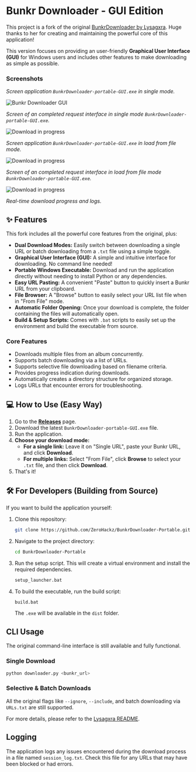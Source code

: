 # Bunkr Downloader - GUI Edition

This project is a fork of the original [BunkrDownloader by Lysagxra](https://github.com/Lysagxra/BunkrDownloader). Huge thanks to her for creating and maintaining the powerful core of this application!

This version focuses on providing an user-friendly **Graphical User Interface (GUI)** for Windows users and includes other features to make downloading as simple as possible.

### Screenshots
*Screen application `BunkrDownloader-portable-GUI.exe` in single mode.*

![Bunkr Downloader GUI](screenshots/screenshot-single-mode.PNG)

*Screen of an completed request interface in single mode `BunkrDownloader-portable-GUI.exe`.*

![Download in progress](screenshots/screenshot-single-mode-active.PNG)

*Screen application `BunkrDownloader-portable-GUI.exe` in load from file mode.*

![Download in progress](screenshots/screenshot-load-from-file.PNG)

*Screen of an completed request interface in load from file mode `BunkrDownloader-portable-GUI.exe`.*

![Download in progress](screenshots/screenshot-load-from-file-active.PNG)

*Real-time download progress and logs.*

## ✨ Features

This fork includes all the powerful core features from the original, plus:

*   **Dual Download Modes:** Easily switch between downloading a single URL or batch downloading from a `.txt` file using a simple toggle.
*   **Graphical User Interface (GUI):** A simple and intuitive interface for downloading. No command line needed!
*   **Portable Windows Executable:** Download and run the application directly without needing to install Python or any dependencies.
*   **Easy URL Pasting:** A convenient "Paste" button to quickly insert a Bunkr URL from your clipboard.
*   **File Browser:** A "Browse" button to easily select your URL list file when in "From File" mode.
*   **Automatic Folder Opening:** Once your download is complete, the folder containing the files will automatically open.
*   **Build & Setup Scripts:** Comes with `.bat` scripts to easily set up the environment and build the executable from source.

### Core Features

- Downloads multiple files from an album concurrently.
- Supports batch downloading via a list of URLs.
- Supports selective file downloading based on filename criteria.
- Provides progress indication during downloads.
- Automatically creates a directory structure for organized storage.
- Logs URLs that encounter errors for troubleshooting.

## 💻 How to Use (Easy Way)

1.  Go to the [**Releases**](https://github.com/ZeroHackz/BunkrDownloader-Portable/releases) page.
2.  Download the latest `BunkrDownloader-portable-GUI.exe` file.
3.  Run the application.
4.  **Choose your download mode:**
    *   **For a single link:** Leave it on "Single URL", paste your Bunkr URL, and click **Download**.
    *   **For multiple links:** Select "From File", click **Browse** to select your `.txt` file, and then click **Download**.
5.  That's it!

## 🛠️ For Developers (Building from Source)

If you want to build the application yourself:

1.  Clone this repository:
    ```bash
    git clone https://github.com/ZeroHackz/BunkrDownloader-Portable.git
    ```
2.  Navigate to the project directory:
    ```bash
    cd BunkrDownloader-Portable
    ```
3.  Run the setup script. This will create a virtual environment and install the required dependencies.
    ```bat
    setup_launcher.bat
    ```
4.  To build the executable, run the build script:
    ```bat
    build.bat
    ```
    The `.exe` will be available in the `dist` folder.

## CLI Usage

The original command-line interface is still available and fully functional.

### Single Download

```bash
python downloader.py <bunkr_url>
```

### Selective & Batch Downloads

All the original flags like `--ignore`, `--include`, and batch downloading via `URLs.txt` are still supported.
 
For more details, please refer to the [Lysagxra README](https://github.com/Lysagxra/BunkrDownloader/blob/main/README.md).

## Logging

The application logs any issues encountered during the download process in a file named `session_log.txt`. Check this file for any URLs that may have been blocked or had errors.
